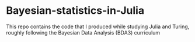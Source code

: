 # Bayesian-statistics-in-Julia
This repo contains the code that I produced while studying Julia and Turing, roughly following the Bayesian Data Analysis (BDA3) curriculum
